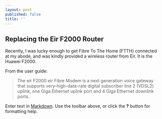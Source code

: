```yaml
---
layout: post
published: false
title: ''
---
```

## Replacing the Eir F2000 Router

Recently, I was lucky enough to get Fibre To The Home (FTTH) connected at my abode, and was kindly provided a wireless router from Eir. It is the Huawei F2000.

From the user guide:

> The eir F2000 eir Fibre Modem is a next generation voice gateway that supports very-high-data-rate digital subscriber line 2 (VDSL2) uplink, one Giga Ethernet uplink port and 4 Giga Ethernet downlink ports. 



Enter text in [Markdown](http://daringfireball.net/projects/markdown/). Use the toolbar above, or click the **?** button for formatting help.
